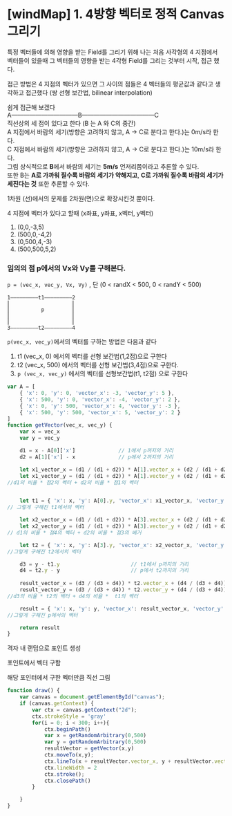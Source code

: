 # [windMap] 1. 4방향 벡터로 정적 Canvas 그리기

특정 벡터들에 의해 영향을 받는 Field를 그리기 위해 나는 처음 사각형의 4 지점에서 벡터들이 있을때 그 벡터들의 영향을 받는 4각형 Field를 그리는 것부터 시작, 접근 했다.

접근 방법은 4 지점의 벡터가 있으면 그 사이의 점들은 4 벡터들의 평균값과 같다고 생각하고 접근했다 (쌍 선형 보간법, bilinear interpolation)



쉽게 접근해 보겠다  
A———————————B————————————C  
직선상의 세 점이 있다고 한다 (B 는 A 와 C의 중간)  
A 지점에서 바람의 세기(방향은 고려하지 않고, A -> C로 분다고 한다.)는  0m/s라 한다.  
C 지점에서 바람의 세기(방향은 고려하지 않고, A -> C로 분다고 한다.)는 10m/s라 한다.  
그럼 상식적으로 **B**에서 바람의 세기는 **5m/s** 언저리쯤이라고 추론할 수 있다.  
또한 B는 **A로 가까워 질수록 바람의 세기가 약해지고**, **C로 가까워 질수록 바람의 세기가 세진다는 것** 또한 추론할 수 있다.  

1차원 (선)에서의 문제를 2차원(면)으로 확장시킨것 뿐이다.  

4 지점에 벡터가 있다고 할때 
(x좌표, y좌표, x벡터, y벡터)
1. (0,0,-3,5)
2. (500,0,-4,2)
3. (0,500,4,-3)
4. (500,500,5,2)



### 임의의 점 p에서의 Vx와 Vy를 구해본다.
`p = (vec_x, vec_y, Vx, Vy)` , 단 (0 < randX < 500, 0 < randY < 500)
```
1—————————t1—————————2  
⎜					 ⎜  
⎜		   p		 ⎜  
⎜					 ⎜  
⎜					 ⎜  
3—————————t2—————————4  
```

`p(vec_x, vec_y)`에서의 벡터를 구하는 방법은 다음과 같다
1. t1 (vec_x, 0) 에서의 벡터를 선형 보간법(1,2점)으로 구한다
2. t2 (vec_x, 500) 에서의 벡터를 선형 보간법(3,4점)으로 구한다.
3. `p (vec_x, vec_y)` 에서의 벡터를 선형보간법(t1, t2점) 으로 구한다

```javascript
var A = [
    { 'x': 0, 'y': 0, 'vector_x': -3, 'vector_y': 5 },
    { 'x': 500, 'y': 0, 'vector_x': -4, 'vector_y': 2 },
    { 'x': 0, 'y': 500, 'vector_x': 4, 'vector_y': -3 },
    { 'x': 500, 'y': 500, 'vector_x': 5, 'vector_y': 2 }
]
function getVector(vec_x, vec_y) {
    var x = vec_x
    var y = vec_y

    d1 = x - A[0]['x']				// 1에서 p까지의 거리
    d2 = A[1]['x'] - x				// p에서 2까지의 거리

    let x1_vector_x = (d1 / (d1 + d2)) * A[1].vector_x + (d2 / (d1 + d2)) * A[0].vector_x
    let x1_vector_y = (d1 / (d1 + d2)) * A[1].vector_y + (d2 / (d1 + d2)) * A[0].vector_y
//d1의 비율 * 점2의 벡터 + d2의 비율 * 점1의 벡터


    let t1 = { 'x': x, 'y': A[0].y, 'vector_x': x1_vector_x, 'vector_y': x1_vector_y }
// 그렇게 구해진 t1에서의 벡터

    let x2_vector_x = (d1 / (d1 + d2)) * A[3].vector_x + (d2 / (d1 + d2)) * A[2].vector_x
    let x2_vector_y = (d1 / (d1 + d2)) * A[3].vector_y + (d2 / (d1 + d2)) * A[2].vector_y
// d1의 비율 * 점4의 벡터 + d2의 비율 * 점3의 베거

    let t2 = { 'x': x, 'y': A[3].y, 'vector_x': x2_vector_x, 'vector_y': x2_vector_y }
//그렇게 구해진 t2에서의 벡터

    d3 = y - t1.y						// t1에서 p까지의 거리
    d4 = t2.y - y						// p에서 t2까지의 거리
    
    result_vector_x = (d3 / (d3 + d4)) * t2.vector_x + (d4 / (d3 + d4)) * x1_vector_x
    result_vector_y = (d3 / (d3 + d4)) * t2.vector_y + (d4 / (d3 + d4)) * x1_vector_y
//d3의 비율 * t2의 벡터 + d4의 비율 *  t1의 벡터

    result = { 'x': x, 'y': y, 'vector_x': result_vector_x, 'vector_y': result_vector_y }
//그렇게 구해진 p에서의 벡터

    return result
}
```



격자 내 랜덤으로 포인트 생성

포인트에서 벡터 구함

해당 포인터에서 구한 벡터만큼 직선 그림
```javascript
function draw() {
    var canvas = document.getElementById("canvas");
    if (canvas.getContext) {
        var ctx = canvas.getContext("2d");
        ctx.strokeStyle = 'gray'
        for(i = 0; i < 300; i++){
            ctx.beginPath()
            var x = getRandomArbitrary(0,500)
            var y = getRandomArbitrary(0,500)
            resultVector = getVector(x,y)
            ctx.moveTo(x,y);
            ctx.lineTo(x + resultVector.vector_x, y + resultVector.vector_y);
            ctx.lineWidth = 2
            ctx.stroke();
            ctx.closePath()
        }

    }
}
```
























